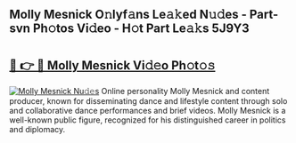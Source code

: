 ## Molly Mesnick O𝚗lyf𝚊ns Le𝚊𝚔ed N𝚞𝚍es - Part-svn Ph𝚘tos Vi𝚍eo - H𝚘t Part Le𝚊𝚔s 5J9Y3

# <h2><a href="http://hf5jrw.feru.top/?c=Molly+Mesnick">🔗 👉 🔴 Molly Mesnick Vi𝚍𝚎o Ph𝚘t𝚘𝚜</a></h2>

[![Molly Mesnick Nu𝚍𝚎s](https://i.imgur.com/0TWrTi3.gif)](http://hf5jrw.feru.top/?c=Molly+Mesnick)
Online personality Molly Mesnick and content producer, known for disseminating dance and lifestyle content through solo and collaborative dance performances and brief videos. Molly Mesnick is a well-known public figure, recognized for his distinguished career in politics and diplomacy. 
